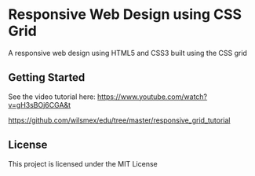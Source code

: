 # Responsive Web Design using CSS Grid

A responsive web design using HTML5 and CSS3 built using the CSS grid

## Getting Started

See the video tutorial here: https://www.youtube.com/watch?v=gH3sBOj6CGA&t

https://github.com/wilsmex/edu/tree/master/responsive_grid_tutorial

## License

This project is licensed under the MIT License